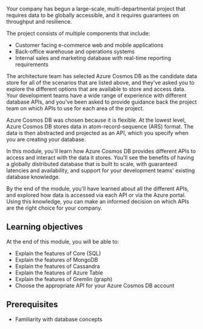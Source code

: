 Your company has begun a large-scale, multi-departmental project that requires data to be globally accessible, and it requires guarantees on throughput and resilience. 

The project consists of multiple components that include:
- Customer facing e-commerce web and mobile applications
- Back-office warehouse and operations systems
- Internal sales and marketing database with real-time reporting requirements

The architecture team has selected Azure Cosmos DB as the candidate data store for all of the scenarios that are listed above, and they've asked you to explore the different options that are available to store and access data. Your development teams have a wide range of experience with different database APIs, and you've been asked to provide guidance back the project team on which APIs to use for each area of the project.

Azure Cosmos DB was chosen because it is flexible. At the lowest level, Azure Cosmos DB stores data in atom-record-sequence (ARS) format. The data is then abstracted and projected as an API, which you specify when you are creating your database.

In this module, you'll learn how Azure Cosmos DB provides different APIs to access and interact with the data it stores. You'll see the benefits of having a globally distributed database that is built to scale, with guaranteed latencies and availability, and support for your development teams' existing database knowledge.

By the end of the module, you'll have learned about all the different APIs, and explored how data is accessed via each API or via the Azure portal. Using this knowledge, you can make an informed decision on which APIs are the right choice for your company.

## Learning objectives

At the end of this module, you will be able to:
- Explain the features of Core (SQL)
- Explain the features of MongoDB
- Explain the features of Cassandra
- Explain the features of Azure Table
- Explain the features of Gremlin (graph)
- Choose the appropriate API for your Azure Cosmos DB account

## Prerequisites

- Familiarity with database concepts
